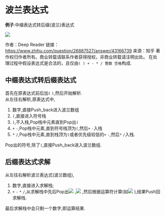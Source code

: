 # 波兰表达式

**例子**:中缀表达式转后缀\(波兰\)表达式  
<!-- LaTex $$ [A+B \times (C-D) \div E+F] \rightarrow [A \space B \space C \space D - \times E \div + F +] $$ -->
<img src="http://latex.codecogs.com/gif.latex?[A+B\times(C-D)\divE+F]\rightarrow[ABCD-\times{E}\div+F+]" />

作者：Deep Reader
链接：https://www.zhihu.com/question/26887527/answer/43166739
来源：知乎
著作权归作者所有。商业转载请联系作者获得授权，非商业转载请注明出处。
在处理过程中假设表达式是合法的，且仅由`( ) + - * / 整数 空格`构成.

## 中缀表达式转后缀表达式
首先在原表达式前后加`(` `)`,然后开始解析.  
从左往右解析,原表达式中,
1. 数字,直接Push_back进入波兰数组  
2. `(`,直接进入符号栈  
3. `)`,不入栈,Pop栈中元素直到Pop出`(`  
4. `+` `-`,Pop栈中元素,直到符号栈顶为`(`,然后`+` `-`入栈  
5. `*` `/`,Pop栈中元素,直到栈顶为`(`或者优先级较低的`+` `-`,然后`*` `/`入栈.  

Pop出的符号,除了`(`,直接Push_back进入波兰数组.

## 后缀表达式求解
从左往右解析波兰表达式(波兰数组),
1. 数字,直接进入求解栈;
2. `+` `-` `*` `/`,从求解栈中先后Pop出<img src="http://latex.codecogs.com/gif.latex?n_2" /> <!-- LaTex n_2 -->,<img src="http://latex.codecogs.com/gif.latex?n_1" /> <!-- LaTex n_1 -->,然后根据运算符计算\(如<img src="http://latex.codecogs.com/gif.latex?n_1+n_2" /> <!-- LaTex n_1+n_2-->\),结果Push回求解栈.

最后求解栈中会只剩一个数字,即运算结果.
